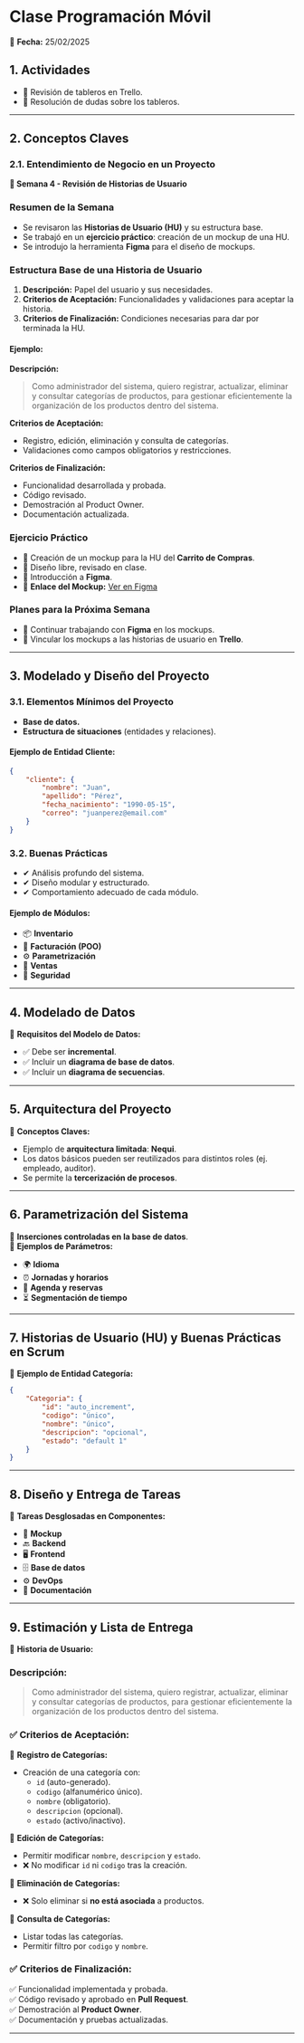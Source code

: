 # **Clase Programación Móvil**  
📅 **Fecha:** 25/02/2025  

## **1. Actividades**  
- 📌 Revisión de tableros en Trello.  
- 📌 Resolución de dudas sobre los tableros.  

---

## **2. Conceptos Claves**  

### **2.1. Entendimiento de Negocio en un Proyecto**  
**📌 Semana 4 - Revisión de Historias de Usuario**  

### **Resumen de la Semana**  
- Se revisaron las **Historias de Usuario (HU)** y su estructura base.  
- Se trabajó en un **ejercicio práctico**: creación de un mockup de una HU.  
- Se introdujo la herramienta **Figma** para el diseño de mockups.  

### **Estructura Base de una Historia de Usuario**  
1. **Descripción:** Papel del usuario y sus necesidades.  
2. **Criterios de Aceptación:** Funcionalidades y validaciones para aceptar la historia.  
3. **Criterios de Finalización:** Condiciones necesarias para dar por terminada la HU.  

#### **Ejemplo:**  

**Descripción:**  
> Como administrador del sistema, quiero registrar, actualizar, eliminar y consultar categorías de productos, para gestionar eficientemente la organización de los productos dentro del sistema.  

**Criterios de Aceptación:**  
- Registro, edición, eliminación y consulta de categorías.  
- Validaciones como campos obligatorios y restricciones.  

**Criterios de Finalización:**  
- Funcionalidad desarrollada y probada.  
- Código revisado.  
- Demostración al Product Owner.  
- Documentación actualizada.  

### **Ejercicio Práctico**  
- 🔹 Creación de un mockup para la HU del **Carrito de Compras**.  
- 🔹 Diseño libre, revisado en clase.  
- 🔹 Introducción a **Figma**.  
- 🔗 **Enlace del Mockup:** [Ver en Figma](https://www.figma.com/design/NIEpjfQmtZMCts9b4FzQAp/Untitled?node-id=0-1&t=nn1rIwqPMCYFKEzU-1)  

### **Planes para la Próxima Semana**  
- 📌 Continuar trabajando con **Figma** en los mockups.  
- 📌 Vincular los mockups a las historias de usuario en **Trello**.  

---

## **3. Modelado y Diseño del Proyecto**  

### **3.1. Elementos Mínimos del Proyecto**  
- **Base de datos.**  
- **Estructura de situaciones** (entidades y relaciones).  

#### **Ejemplo de Entidad Cliente:**  
```json
{
    "cliente": {
        "nombre": "Juan",
        "apellido": "Pérez",
        "fecha_nacimiento": "1990-05-15",
        "correo": "juanperez@email.com"
    }
}
```

### **3.2. Buenas Prácticas**  
- ✔ Análisis profundo del sistema.  
- ✔ Diseño modular y estructurado.  
- ✔ Comportamiento adecuado de cada módulo.  

#### **Ejemplo de Módulos:**  
- 📦 **Inventario**  
- 🧾 **Facturación (POO)**  
- ⚙ **Parametrización**  
- 🛒 **Ventas**  
- 🔐 **Seguridad**  

---

## **4. Modelado de Datos**  

📌 **Requisitos del Modelo de Datos:**  
- ✅ Debe ser **incremental**.  
- ✅ Incluir un **diagrama de base de datos**.  
- ✅ Incluir un **diagrama de secuencias**.  

---

## **5. Arquitectura del Proyecto**  

📌 **Conceptos Claves:**  
- Ejemplo de **arquitectura limitada**: **Nequi**.  
- Los datos básicos pueden ser reutilizados para distintos roles (ej. empleado, auditor).  
- Se permite la **tercerización de procesos**.  

---

## **6. Parametrización del Sistema**  

📌 **Inserciones controladas en la base de datos**.  
📌 **Ejemplos de Parámetros:**  
- 🌍 **Idioma**  
- ⏰ **Jornadas y horarios**  
- 📅 **Agenda y reservas**  
- ⏳ **Segmentación de tiempo**  

---

## **7. Historias de Usuario (HU) y Buenas Prácticas en Scrum**  

📌 **Ejemplo de Entidad Categoría:**  
```json
{
    "Categoria": {
        "id": "auto_increment",
        "codigo": "único",
        "nombre": "único",
        "descripcion": "opcional",
        "estado": "default 1"
    }
}
```

---

## **8. Diseño y Entrega de Tareas**  

📌 **Tareas Desglosadas en Componentes:**  
- 🎨 **Mockup**  
- 🔙 **Backend**  
- 🖥 **Frontend**  
- 🗄 **Base de datos**  
- ⚙ **DevOps**  
- 📄 **Documentación**  

---

## **9. Estimación y Lista de Entrega**  

📌 **Historia de Usuario:**  

### **Descripción:**  
> Como administrador del sistema, quiero registrar, actualizar, eliminar y consultar categorías de productos, para gestionar eficientemente la organización de los productos dentro del sistema.  

### **✅ Criterios de Aceptación:**  

🔹 **Registro de Categorías:**  
- Creación de una categoría con:  
  - `id` (auto-generado).  
  - `codigo` (alfanumérico único).  
  - `nombre` (obligatorio).  
  - `descripcion` (opcional).  
  - `estado` (activo/inactivo).  

🔹 **Edición de Categorías:**  
- Permitir modificar `nombre`, `descripcion` y `estado`.  
- ❌ No modificar `id` ni `codigo` tras la creación.  

🔹 **Eliminación de Categorías:**  
- ❌ Solo eliminar si **no está asociada** a productos.  

🔹 **Consulta de Categorías:**  
- Listar todas las categorías.  
- Permitir filtro por `codigo` y `nombre`.  

### **✅ Criterios de Finalización:**  
✅ Funcionalidad implementada y probada.  
✅ Código revisado y aprobado en **Pull Request**.  
✅ Demostración al **Product Owner**.  
✅ Documentación y pruebas actualizadas.  

---
